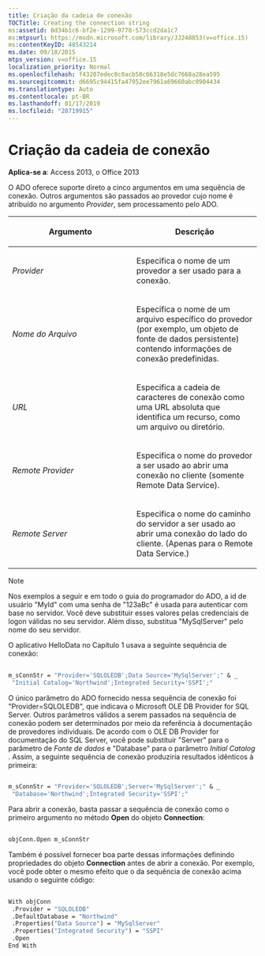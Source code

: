 ```yaml
---
title: Criação da cadeia de conexão
TOCTitle: Creating the connection string
ms:assetid: 0d34b1c6-bf2e-1299-9778-573ccd2da1c7
ms:mtpsurl: https://msdn.microsoft.com/library/JJ248853(v=office.15)
ms:contentKeyID: 48543214
ms.date: 09/18/2015
mtps_version: v=office.15
localization_priority: Normal
ms.openlocfilehash: f43207edec0c0acb58c66318e5dc7668a28ea595
ms.sourcegitcommit: d6695c94415fa47952ee7961a69660abc0904434
ms.translationtype: Auto
ms.contentlocale: pt-BR
ms.lasthandoff: 01/17/2019
ms.locfileid: "28719915"
---
```

# <a name="creating-the-connection-string"></a>Criação da cadeia de conexão

**Aplica-se a**: Access 2013, o Office 2013

O ADO oferece suporte direto a cinco argumentos em uma sequência de conexão. Outros argumentos são passados ao provedor cujo nome é atribuído no argumento *Provider*, sem processamento pelo ADO.

<table>
<colgroup>
<col style="width: 50%" />
<col style="width: 50%" />
</colgroup>
<thead>
<tr class="header">
<th><p>Argumento</p></th>
<th><p>Descrição</p></th>
</tr>
</thead>
<tbody>
<tr class="odd">
<td><p><em>Provider</em></p></td>
<td><p>Especifica o nome de um provedor a ser usado para a conexão.</p></td>
</tr>
<tr class="even">
<td><p><em>Nome do Arquivo</em></p></td>
<td><p>Especifica o nome de um arquivo específico do provedor (por exemplo, um objeto de fonte de dados persistente) contendo informações de conexão predefinidas.</p></td>
</tr>
<tr class="odd">
<td><p><em>URL</em></p></td>
<td><p>Especifica a cadeia de caracteres de conexão como uma URL absoluta que identifica um recurso, como um arquivo ou diretório.</p></td>
</tr>
<tr class="even">
<td><p><em>Remote Provider</em></p></td>
<td><p>Especifica o nome do provedor a ser usado ao abrir uma conexão no cliente (somente Remote Data Service).</p></td>
</tr>
<tr class="odd">
<td><p><em>Remote Server</em></p></td>
<td><p>Especifica o nome do caminho do servidor a ser usado ao abrir uma conexão do lado do cliente. (Apenas para o Remote Data Service.)</p></td>
</tr>
</tbody>
</table>



> [!NOTE]
> Nos exemplos a seguir e em todo o guia do programador do ADO, a id de usuário "MyId" com uma senha de "123aBc" é usada para autenticar com base no servidor. Você deve substituir esses valores pelas credenciais de logon válidas no seu servidor. Além disso, substitua "MySqlServer" pelo nome do seu servidor.

O aplicativo HelloData no Capítulo 1 usava a seguinte sequência de conexão:

```vb 
 
m_sConnStr = "Provider='SQLOLEDB';Data Source='MySqlServer';" & _ 
 "Initial Catalog='Northwind';Integrated Security='SSPI';" 
```

O único parâmetro do ADO fornecido nessa sequência de conexão foi "Provider=SQLOLEDB", que indicava o Microsoft OLE DB Provider for SQL Server. Outros parâmetros válidos a serem passados na sequência de conexão podem ser determinados por meio da referência à documentação de provedores individuais. De acordo com o OLE DB Provider for documentação do SQL Server, você pode substituir "Server" para o parâmetro de *Fonte de dados* e "Database" para o parâmetro *Initial Catalog* . Assim, a seguinte sequência de conexão produziria resultados idênticos à primeira:

```vb 
 
m_sConnStr = "Provider='SQLOLEDB';Server='MySqlServer';" & _ 
 "Database='Northwind';Integrated Security='SSPI';" 
```

Para abrir a conexão, basta passar a sequência de conexão como o primeiro argumento no método **Open** do objeto **Connection**:

```vb 
 
objConn.Open m_sConnStr 
```

Também é possível fornecer boa parte dessas informações definindo propriedades do objeto **Connection** antes de abrir a conexão. Por exemplo, você pode obter o mesmo efeito que o da sequência de conexão acima usando o seguinte código:

```vb 
 
With objConn 
 .Provider = "SQLOLEDB" 
 .DefaultDatabase = "Northwind" 
 .Properties("Data Source") = "MySqlServer" 
 .Properties("Integrated Security") = "SSPI" 
 .Open 
End With 
```

